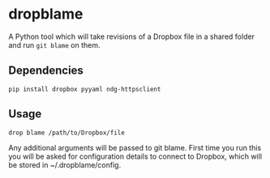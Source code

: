 # dropblame

A Python tool which will take revisions of a Dropbox file in a shared folder and run `git blame` on them.

## Dependencies

`pip install dropbox pyyaml ndg-httpsclient`

## Usage

`drop blame /path/to/Dropbox/file`

Any additional arguments will be passed to git blame. First time you run this you will be asked for configuration details to connect to Dropbox, which will be stored in ~/.dropblame/config.

